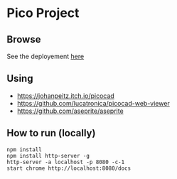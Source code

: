 # Pico Project

## Browse

See the deployement [here](https://mlhoutel.github.io/Pico/)

## Using

- https://johanpeitz.itch.io/picocad
- https://github.com/lucatronica/picocad-web-viewer
- https://github.com/aseprite/aseprite

## How to run (locally)

```
npm install
npm install http-server -g
http-server -a localhost -p 8080 -c-1
start chrome http://localhost:8080/docs
```
